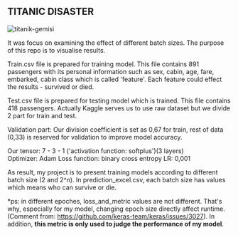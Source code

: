 ## TITANIC DISASTER 

![titanik-gemisi](https://user-images.githubusercontent.com/49865957/101279886-aa9ee080-37d6-11eb-8f32-5a0e15653835.jpg)

It was focus on examining the effect of different batch sizes. The purpose of this repo is to visualise results.
 
Train.csv file is prepared for training model. This file contains 891 passengers with its personal information such as sex, cabin, age, fare, embarked, cabin class which is called 'feature'. Each feature could effect the results - survived or died. 

Test.csv file is prepared for testing model which is trained. This file contains 418 passengers. Actually Kaggle serves us to use raw dataset but we divide 2 part for train and test. 

Validation part: Our division coefficient is set as 0,67 for train, rest of data (0,33) is reserved for validation to improve model accuracy.

Our tensor: 7 - 3 - 1 ('activation function: softplus')(3 layers)  
Optimizer: Adam
Loss function: binary cross entropy
LR: 0,001


As result, my project is to present training models according to different batch size (2 and 2^n). In prediction_excel.csv, each batch size has values which means who can survive or die.  

*ps: in different epoches, loss_and_metric values are not different. That's why, especially for my model, changing epoch size directly affect runtime.
(Comment from: https://github.com/keras-team/keras/issues/3027). In addition, **this metric is only used to judge the performance of my model**. 




